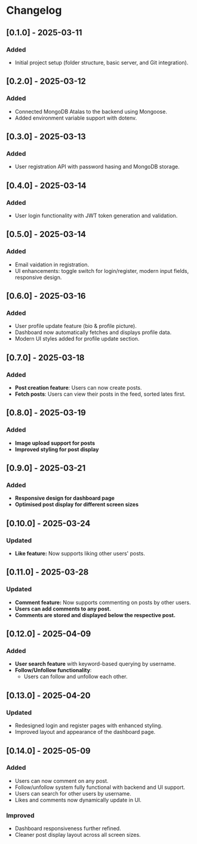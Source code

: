 # Changelog

## [0.1.0] - 2025-03-11
### Added
- Initial project setup (folder structure, basic server, and Git integration).

## [0.2.0] - 2025-03-12
### Added
- Connected MongoDB Atalas to the backend using Mongoose.
- Added environment variable support with dotenv.

## [0.3.0] - 2025-03-13
### Added
- User registration API with password hasing and MongoDB storage.

## [0.4.0] - 2025-03-14
### Added
- User login functionality with JWT token generation and validation.

## [0.5.0] - 2025-03-14
### Added
- Email vaidation in registration.
- UI enhancements: toggle switch for login/register, modern input fields, responsive design.

## [0.6.0] - 2025-03-16
### Added
- User profile update feature (bio & profile picture).
- Dashboard now automatically fetches and displays profile data.
- Modern UI styles added for profile update section.

## [0.7.0] - 2025-03-18
### Added
- **Post creation feature**: Users can now create posts. 
- **Fetch posts**: Users can view their posts in the feed, sorted lates first.

## [0.8.0] - 2025-03-19
### Added
- **Image upload support for posts**
- **Improved styling for post display**

## [0.9.0] - 2025-03-21
### Added
- **Responsive design for dashboard page**
- **Optimised post display for different screen sizes**

## [0.10.0] - 2025-03-24
### Updated
- **Like feature:** Now supports liking other users' posts.

## [0.11.0] - 2025-03-28
### Updated
- **Comment feature:** Now supports commenting on posts by other users. 
- **Users can add comments to any post.**  
- **Comments are stored and displayed below the respective post.**

## [0.12.0] - 2025-04-09
### Added
- **User search feature** with keyword-based querying by username.
- **Follow/Unfollow functionality**:
  - Users can follow and unfollow each other.

## [0.13.0] - 2025-04-20
### Updated
- Redesigned login and register pages with enhanced styling.
- Improved layout and appearance of the dashboard page.

## [0.14.0] - 2025-05-09
### Added
- Users can now comment on any post.
- Follow/unfollow system fully functional with backend and UI support.
- Users can search for other users by username.
- Likes and comments now dynamically update in UI.

### Improved
- Dashboard responsiveness further refined.
- Cleaner post display layout across all screen sizes.



